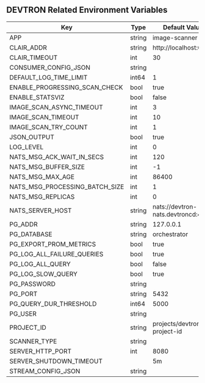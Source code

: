 

## DEVTRON Related Environment Variables
| Key   | Type     | Default Value     | Description       | Example       | Deprecated       |
|-------|----------|-------------------|-------------------|-----------------------|------------------|
 | APP | string |image-scanner |  |  | false |
 | CLAIR_ADDR | string |http://localhost:6060 |  |  | false |
 | CLAIR_TIMEOUT | int |30 |  |  | false |
 | CONSUMER_CONFIG_JSON | string | |  |  | false |
 | DEFAULT_LOG_TIME_LIMIT | int64 |1 |  |  | false |
 | ENABLE_PROGRESSING_SCAN_CHECK | bool |true |  |  | false |
 | ENABLE_STATSVIZ | bool |false |  |  | false |
 | IMAGE_SCAN_ASYNC_TIMEOUT | int |3 |  |  | false |
 | IMAGE_SCAN_TIMEOUT | int |10 |  |  | false |
 | IMAGE_SCAN_TRY_COUNT | int |1 |  |  | false |
 | JSON_OUTPUT | bool |true |  |  | false |
 | LOG_LEVEL | int |0 |  |  | false |
 | NATS_MSG_ACK_WAIT_IN_SECS | int |120 |  |  | false |
 | NATS_MSG_BUFFER_SIZE | int |-1 |  |  | false |
 | NATS_MSG_MAX_AGE | int |86400 |  |  | false |
 | NATS_MSG_PROCESSING_BATCH_SIZE | int |1 |  |  | false |
 | NATS_MSG_REPLICAS | int |0 |  |  | false |
 | NATS_SERVER_HOST | string |nats://devtron-nats.devtroncd:4222 |  |  | false |
 | PG_ADDR | string |127.0.0.1 |  |  | false |
 | PG_DATABASE | string |orchestrator |  |  | false |
 | PG_EXPORT_PROM_METRICS | bool |true |  |  | false |
 | PG_LOG_ALL_FAILURE_QUERIES | bool |true |  |  | false |
 | PG_LOG_ALL_QUERY | bool |false |  |  | false |
 | PG_LOG_SLOW_QUERY | bool |true |  |  | false |
 | PG_PASSWORD | string | |  |  | false |
 | PG_PORT | string |5432 |  |  | false |
 | PG_QUERY_DUR_THRESHOLD | int64 |5000 |  |  | false |
 | PG_USER | string | |  |  | false |
 | PROJECT_ID | string |projects/devtron-project-id |  |  | false |
 | SCANNER_TYPE | string | |  |  | false |
 | SERVER_HTTP_PORT | int |8080 |  |  | false |
 | SERVER_SHUTDOWN_TIMEOUT |  |5m |  |  | false |
 | STREAM_CONFIG_JSON | string | |  |  | false |

